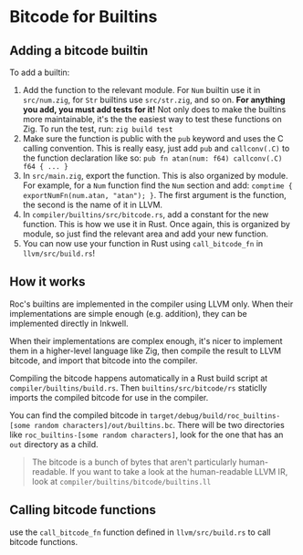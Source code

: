 # Bitcode for Builtins

## Adding a bitcode builtin

To add a builtin:
1. Add the function to the relevant module. For `Num` builtin use it in `src/num.zig`, for `Str` builtins use `src/str.zig`, and so on. **For anything you add, you must add tests for it!** Not only does to make the builtins more maintainable, it's the the easiest way to test these functions on Zig. To run the test, run: `zig build test`
2. Make sure the function is public with the `pub` keyword and uses the C calling convention. This is really easy, just add `pub` and `callconv(.C)` to the function declaration like so: `pub fn atan(num: f64) callconv(.C) f64 { ... }`
3. In `src/main.zig`, export the function. This is also organized by module. For example, for a `Num` function find the `Num` section and add: `comptime { exportNumFn(num.atan, "atan"); }`. The first argument is the function, the second is the name of it in LLVM.
4. In `compiler/builtins/src/bitcode.rs`, add a constant for the new function. This is how we use it in Rust. Once again, this is organized by module, so just find the relevant area and add your new function.
5. You can now use your function in Rust using `call_bitcode_fn` in `llvm/src/build.rs`!

## How it works

Roc's builtins are implemented in the compiler using LLVM only.
When their implementations are simple enough (e.g. addition), they
can be implemented directly in Inkwell.

When their implementations are complex enough, it's nicer to
implement them in a higher-level language like Zig, then compile
the result to LLVM bitcode, and import that bitcode into the compiler.

Compiling the bitcode happens automatically in a Rust build script at `compiler/builtins/build.rs`.
Then `builtins/src/bitcode/rs` staticlly imports the compiled bitcode for use in the compiler.

You can find the compiled bitcode in `target/debug/build/roc_builtins-[some random characters]/out/builtins.bc`.
There will be two directories like `roc_builtins-[some random characters]`, look for the one that has an
`out` directory as a child.

> The bitcode is a bunch of bytes that aren't particularly human-readable.
> If you want to take a look at the human-readable LLVM IR, look at
> `compiler/builtins/bitcode/builtins.ll`

## Calling bitcode functions

use the `call_bitcode_fn` function defined in `llvm/src/build.rs` to call bitcode functions.
